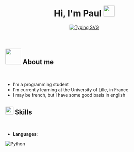 <h1 align="center"><b>Hi, I'm Paul </b><img src="https://media.giphy.com/media/hvRJCLFzcasrR4ia7z/giphy.gif" width="35"></h1>

<p align="center">
<a href="https://git.io/typing-svg"><img src="https://readme-typing-svg.demolab.com?font=&pause=1000&color=2974F7&center=true&width=600&height=100&lines=I+LOVE+CODING" alt="Typing SVG" /></a>
<p>

<br>

## <picture><img src="https://github.com/Pandab1/Pandab1/img/whomai.gif" width="50px"></picture> **About me**

<br>

- I'm a programming student
- I'm currently learning at the University of Lille, in France
- I may be french, but I have some good basis in english

## <img src=https://github.com/Pandab1/Pandab1/img/skills.gif width="25px"><b> Skills</b>

<br>

<p align="center">

- **Languages**:

![Python](https://github.com/Pandab1/Pandab1/img/python.png)